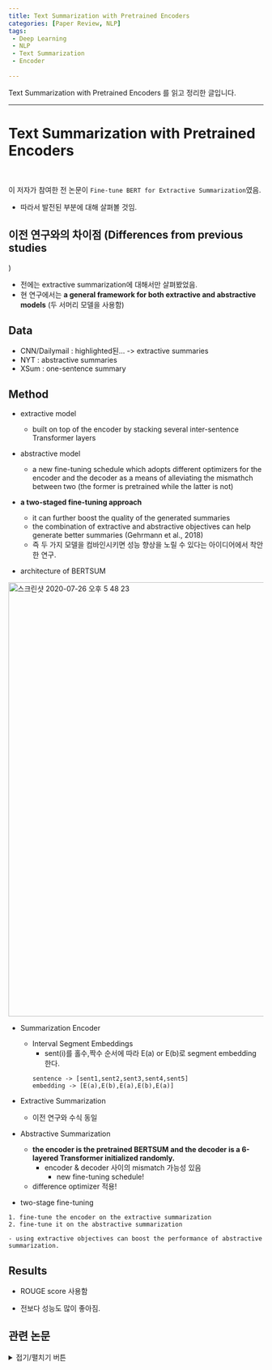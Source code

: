 ```yaml
---
title: Text Summarization with Pretrained Encoders
categories: [Paper Review, NLP]
tags: 
 - Deep Learning
 - NLP
 - Text Summarization
 - Encoder
 
---
```

Text Summarization with Pretrained Encoders 를 읽고 정리한 글입니다.

---

# Text Summarization with Pretrained Encoders

<br>

이 저자가 참여한 전 논문이 `Fine-tune BERT for Extractive Summarization`였음.
- 따라서 발전된 부분에 대해 살펴볼 것임.


## 이전 연구와의 차이점 (Differences from previous studies
)

- 전에는 extractive summarization에 대해서만 살펴봤었음.
- 현 연구에서는 **a general framework for both extractive and abstractive models** (두 서머리 모델을 사용함)



## Data

- CNN/Dailymail : highlighted된... -> extractive summaries
- NYT : abstractive summaries
- XSum : one-sentence summary


## Method

- extractive model
    - built on top of the encoder by stacking several inter-sentence Transformer layers

- abstractive model
    - a new fine-tuning schedule which adopts different optimizers for the encoder and the decoder as a means of alleviating the mismathch between two (the former is pretrained while the latter is not)

- **a two-staged fine-tuning approach**
    - it can further boost the quality of the generated summaries
    - the combination of extractive and abstractive objectives can help generate better summaries (Gehrmann et al., 2018)
    - 즉 두 가지 모델을 컴바인시키면 성능 향상을 노릴 수 있다는 아이디어에서 착안한 연구. 

- architecture of BERTSUM

<img width="858" alt="스크린샷 2020-07-26 오후 5 48 23" src="https://user-images.githubusercontent.com/48315997/88475140-489cb780-cf68-11ea-8a26-bdd9677e1f6a.png">

- Summarization Encoder
    - Interval Segment Embeddings
        - sent(i)를 홀수,짝수 순서에 따라 E(a) or E(b)로 segment embedding 한다.
        ```
        sentence -> [sent1,sent2,sent3,sent4,sent5]
        embedding -> [E(a),E(b),E(a),E(b),E(a)]
        ```

- Extractive Summarization
    - 이전 연구와 수식 동일

- Abstractive Summarization
    - **the encoder is the pretrained BERTSUM and the decoder is a 6-layered Transformer initialized randomly.**
        - encoder & decoder 사이의 mismatch 가능성 있음
            - new fine-tuning schedule!
    - difference optimizer 적용!

- two-stage fine-tuning
```
1. fine-tune the encoder on the extractive summarization
2. fine-tune it on the abstractive summarization
```
    - using extractive objectives can boost the performance of abstractive summarization.


## Results

- ROUGE score 사용함

- 전보다 성능도 많이 좋아짐.

## 관련 논문

<details>
<summary>접기/펼치기 버튼</summary>
<div markdown="1">

- Sebastian Gehrmann, Yuntian Deng, and Alexander Rush. 2018. Bottom-up abstractive summarization. In Proceedings of the 2018 Conference on Empiri- cal Methods in Natural Language Processing, pages 4098–4109, Brussels, Belgium.
- Chin-Yew Lin. 2004. ROUGE: A package for auto- matic evaluation of summaries. In Text Summariza- tion Branches Out, pages 74–81, Barcelona, Spain.
- Shashi Narayan, Shay B. Cohen, and Mirella Lapata. 2018a. Don’t give me the details, just the summary! topic-aware convolutional neural networks for ex- treme summarization. In Proceedings of the 2018 Conference on Empirical Methods in Natural Lan- guage Processing, pages 1797–1807, Brussels, Bel- gium.
- Shashi Narayan, Shay B. Cohen, and Mirella Lapata. 2018b. Ranking sentences for extractive summa- rization with reinforcement learning. In Proceed- ings of the 2018 Conference of the North American Chapter of the Association for Computational Lin- guistics: Human Language Technologies, Volume 1 (Long Papers), pages 1747–1759, New Orleans, Louisiana.
- Alexander M. Rush, Sumit Chopra, and Jason Weston. 2015. A neural attention model for abstractive sen- tence summarization. In Proceedings of the 2015 Conference on Empirical Methods in Natural Lan- guage Processing, pages 379–389, Lisbon, Portugal.
- Xingxing Zhang, Furu Wei, and Ming Zhou. 2019. HI- BERT: Document level pre-training of hierarchical bidirectional transformers for document summariza- tion. In Proceedings of the 57th Annual Meeting of the Association for Computational Linguistics, pages 5059–5069, Florence, Italy. Association for Computational Linguistics.
- Xingxing Zhang, Mirella Lapata, Furu Wei, and Ming Zhou. 2018. Neural latent extractive document sum- marization. In Proceedings of the 2018 Conference on Empirical Methods in Natural Language Pro- cessing, pages 779–784, Brussels, Belgium.

</div>
</details>
